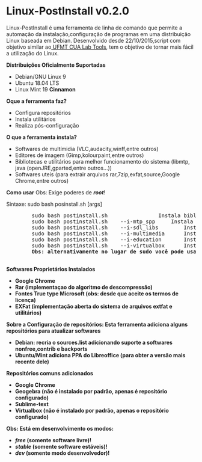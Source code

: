 # Linux-PostInstall v0.2.0
<p>
	Linux-PostInstall é uma ferramenta de linha de comando que permite a automação da instalação,configuração de programas em uma distribuição Linux baseada em Debian.
	Desenvolvido desde 22/10/2015,script com objetivo similar ao<a href="https://github.com/DanielOliveiraSouza/ufmt-cua-lab-tools"> UFMT CUA Lab Tools</a>, tem o  objetivo de tornar mais fácil a utilização do Linux.
</p>

**Distribuições  Oficialmente Suportadas**
<ul>
	<li>Debian/GNU Linux 9</li>
	<li>Ubuntu 18.04 LTS</li>
	<li>Linux Mint 19 <strong>Cinnamon</strong></li>
</ul>		

**Oque a ferramenta faz?**
<ul>
	<li>Configura repositórios</li>
	<li>Instala utilitários</li>
	<li>Realiza pós-configuração</li>
</ul> 

**O que a ferramenta instala?**
<ul>
	<li>Softwares de multímidia (VLC,audacity,winff,entre outros)</li>
	<li>Editores de imagem (Gimp,kolourpaint,entre outros)</li>
	<li>Bibliotecas e utilitários para melhor funcionamento do sistema (libmtp, java (openJRE,gparted,entre outros...))</li>
	<li>Softwares  uteis (para extrair arquivos rar,7zip,exfat,source,Google Chrome,entre outros)</li>
</ul>


**Como usar**
	Obs: Exige poderes de ***root***!
<p>
	Sintaxe: sudo bash posinstall.sh [args]
	<pre>
		sudo bash postinstall.sh 				Instala bibliotecas e softwares úteis (incluindo o Google Chrome)
		sudo bash postinstall.sh 	--i-mtp_spp		Instala bibliotecas MTP
		sudo bash postinstall.sh 	--i-sdl_libs		Instala bibliotecas SDL
		sudo bash postinstall.sh 	--i-multimedia		Instala Softwares de multimídia
		sudo bash postinstall.sh 	--i-education		Instala o Geogebra (atualizado)
		sudo bash postinstall.sh 	--i-virtualbox		Instala e configura o Virtuabox (versão 6) (desde que aceite a licença)
		<strong>Obs: alternativamente no lugar de sudo você pode usar o PKEXEC
	</pre>
</p>

**Softwares Proprietários Instalados**
<ul>
	<li>Google Chrome</li>
	<li>Rar (implementaçao do algoritmo de descompressão)</li>
	<li>Fontes True type Microsoft <strong> (obs: desde que aceite os termos de licença)</strong></li>
	<li>EXFat (implementação aberta do sistema de arquivos extfat e utilitários)
</ul>

	

**Sobre a Configuração de repositórios:**
Esta ferramenta adiciona alguns repositórios para atualizar softwares
<ul>
	<li>Debian: recria o sources.list adicionando suporte a softwares nonfree,contrib e backports </li>
	<li>Ubuntu/Mint  adiciona  PPA do Libreoffice (para obter a versão mais recente dele)
</ul>

**Repositórios comuns adicionados**
<ul>
	<li>Google Chrome</li>
	<li>Geogebra (não é instalado por padrão, apenas é repositório configurado)</li>
	<li>Sublime-text</li>
	<li>Virtualbox (não é instalado por padrão, apenas o repositório configurado)</li>
</ul>

<p>
<strong>Obs:</strong>  Está em desenvolvimento os modos:
<ul>
	<li><em>free</em>  (somente software livre)!</li>
	<li><em>stable</em> (somente software estáveis)!</li>
	<li><em>dev</em> (somente modo desenvolvedor)! </li>
</ul>
</p>